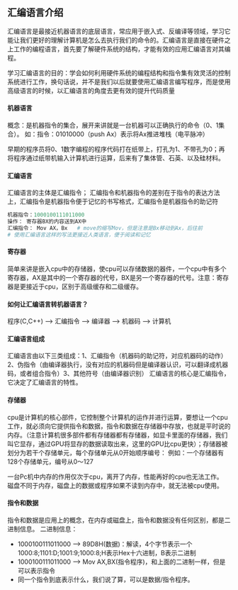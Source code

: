 ## 汇编语言介绍



​	汇编语言是最接近机器语言的底层语言，常应用于嵌入式、反编译等领域，学习它能让我们更好的理解计算机是怎么去执行我们的命令的。汇编语言是直接在硬件之上工作的编程语言，首先要了解硬件系统的结构，才能有效的应用汇编语言对其编程。

学习汇编语言的目的：学会如何利用硬件系统的编程结构和指令集有效灵活的控制系统进行工作，换句话说，并不是我们以后就要使用汇编语言编写程序，而是使用高级语言的时候，以汇编语言的角度去更有效的提升代码质量

#### 机器语言

概念：是机器指令的集合，展开来讲就是一台机器可以正确执行的命令（0、1集合）。                                                如：指令：01010000（push Ax）表示将Ax推进堆栈（电平脉冲）

早期的程序员将0、1数字编程的程序代码打在纸带上，打孔为1、不带孔为0；再将程序通过纸带机输入计算机进行运算，后来有了集体管、石英、以及硅材料。

#### 汇编语言

汇编语言的主体是汇编指令；
汇编指令和机器指令的差别在于指令的表达方法上，汇编指令是机器指令便于记忆的书写格式，汇编指令是机器指令的助记符

```python
机器指令：1000100111011000
操作： 寄存器BX的内容送到AX中
汇编指令： Mov AX，Bx   # move的缩写Mov，但是注意是Bx移动到Ax，后往前
# 使用汇编语言这样的写法更接近人类语言，便于阅读和记忆
```

#### 寄存器

简单来讲是嵌入cpu中的存储器，使cpu可以存储数据的器件，一个cpu中有多个寄存器，AX是其中的一个寄存器的代号，BX是另一个寄存器的代号。注意：寄存器是更接近于cpu，区别于高级缓存和二级缓存。

#### 如何让汇编语言转机器语言？

程序(C,C++) --> 汇编指令 --> 编译器 --> 机器码 --> 计算机

#### 汇编语言组成

汇编语言由以下三类组成：1、汇编指令（机器码的助记符，对应机器码的动作）2、伪指令（由编译器执行，没有对应的机器码但是编译器认识，可以翻译成机器码，或者组合指令）3、其他符号（由编译器识别）
汇编语言的核心是汇编指令，它决定了汇编语言的特性。

#### 存储器

cpu是计算机的核心部件，它控制整个计算机的运作并进行运算，要想让一个cpu工作，就必须向它提供指令和数据，指令和数据在存储器中存放，也就是平时说的内存。（注意计算机很多部件都有存储器都有存储器，如显卡里面的存储器，我们叫它显存，通过GPU将显存的数据读取出来，这里的GPU比cpu更快）；存储器被划分为若干个存储单元，每个存储单元从0开始顺序编号：
例如：一个存储器有128个存储单元，编号从0～127

一台Pc机中内存的作用仅次于cpu，离开了内存，性能再好的cpu也无法工作。
磁盘不同于内存，磁盘上的数据或程序如果不读到内存中，就无法被cpu使用。

#### 指令和数据

指令和数据是应用上的概念，在内存或磁盘上，指令和数据没有任何区别，都是二进制信息。
二进制信息：

- 1000100111011000 --> 89D8H(数据)：解读，4个字节表示一个1000:8;1101:D;1001:9;1000:8;H表示Hex十六进制，B表示二进制
- 1000100111011000 --> Mov AX,BX(指令程序)，和上面的二进制一样，但是可以表示指令
- 同一个指令到底表示什么，我们说了算，可以是数据/指令程序。 






